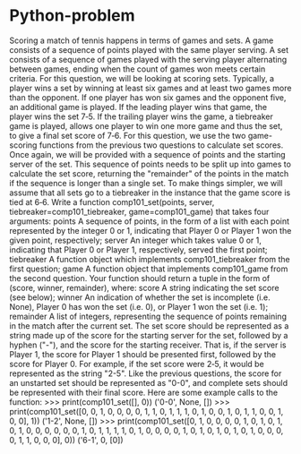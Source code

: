 # Python-problem
Scoring a match of tennis happens in terms of games and sets. A game consists of a sequence of points played with the same player serving. A set consists of a sequence of games played with the serving player alternating between games, ending when the count of games won meets certain criteria. For this question, we will be looking at scoring sets.  Typically, a player wins a set by winning at least six games and at least two games more than the opponent. If one player has won six games and the opponent five, an additional game is played. If the leading player wins that game, the player wins the set 7‑5. If the trailing player wins the game, a tiebreaker game is played, allows one player to win one more game and thus the set, to give a final set score of 7‑6.  For this question, we use the two game-scoring functions from the previous two questions to calculate set scores. Once again, we will be provided with a sequence of points and the starting server of the set. This sequence of points needs to be split up into games to calculate the set score, returning the "remainder" of the points in the match if the sequence is longer than a single set.  To make things simpler, we will assume that all sets go to a tiebreaker in the instance that the game score is tied at 6‑6.  Write a function comp101_set(points, server, tiebreaker=comp101_tiebreaker, game=comp101_game) that takes four arguments:  points A sequence of points, in the form of a list with each point represented by the integer 0 or 1, indicating that Player 0 or Player 1 won the given point, respectively; server An integer which takes value 0 or 1, indicating that Player 0 or Player 1, respectively, served the first point; tiebreaker A function object which implements comp101_tiebreaker from the first question; game A function object that implements comp101_game from the second question. Your function should return a tuple in the form of (score, winner, remainder), where:  score A string indicating the set score (see below); winner An indication of whether the set is incomplete (i.e. None), Player 0 has won the set (i.e. 0), or Player 1 won the set (i.e. 1); remainder A list of integers, representing the sequence of points remaining in the match after the current set. The set score should be represented as a string made up of the score for the starting server for the set, followed by a hyphen ("-"), and the score for the starting receiver. That is, if the server is Player 1, the score for Player 1 should be presented first, followed by the score for Player 0. For example, if the set score were 2‑5, it would be represented as the string "2-5".  Like the previous questions, the score for an unstarted set should be represented as "0-0", and complete sets should be represented with their final score.  Here are some example calls to the function:   >>> print(comp101_set([], 0)) ('0-0', None, []) >>> print(comp101_set([0, 0, 1, 0, 0, 0, 0, 1, 1, 0, 1, 1, 1, 0, 1, 0, 0, 1, 0, 1, 1, 0, 0, 1, 0, 0], 1)) ('1-2', None, []) >>> print(comp101_set([0, 1, 0, 0, 0, 0, 1, 0, 1, 0, 1, 0, 1, 0, 0, 0, 0, 0, 0, 1, 0, 1, 1, 1, 1, 0, 1, 0, 0, 0, 0, 1, 0, 1, 0, 1, 0, 1, 0, 1, 0, 0, 0, 0, 1, 1, 0, 0, 0], 0)) ('6-1', 0, [0])
